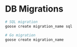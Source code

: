 # DB Migrations

```bash
# SQL migration
goose create migration_name sql

# Go migration
goose create migration_name
```
